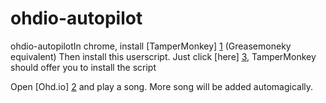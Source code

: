 ohdio-autopilot
===============

ohdio-autopilotIn chrome, install [TamperMonkey] [1] (Greasemoneky equivalent)
Then install this userscript. Just click [here] [3], TamperMonkey should offer you to install the script

Open [Ohd.io] [2] and play a song. More song will be added automagically.

  [1]: https://chrome.google.com/webstore/detail/dhdgffkkebhmkfjojejmpbldmpobfkfo
  [2]: http://ohd.io
  [3]: https://github.com/neofreko/ohdio-autopilot/raw/master/ohdio-autopilot.user.js